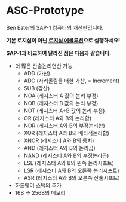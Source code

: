 # ASC-Prototype
Ben Eater의 SAP-1 컴퓨터의 개선판입니다.

**기본 로지심이 아닌 [로지심 에볼루션](https://github.com/logisim-evolution/logisim-evolution)으로 실행하세요!**



**SAP-1과 비교하여 달라진 점은 다음과 같습니다.**
- 더 많은 산술논리연산 가능.
  - ADD (가산)
  - ADC (자리올림을 더한 가산, = Increment)
  - SUB (감산)
  - NOA (레지스터 A 값의 논리 부정)
  - NOB (레지스터 B 값의 논리 부정)
  - NOT (레지스터 A+B 값의 논리 부정)
  - OR (레지스터 A와 B의 논리합)
  - NOR (레지스터 A와 B의 부정논리합)
  - XOR (레지스터 A와 B의 배타적논리합)
  - XNOR (레지스터 A와 B의 동치)
  - AND (레지스터 A와 B의 논리곱)
  - NAND (레지스터 A와 B의 부정논리곱)
  - LSL (레지스터 A와 B의 왼쪽 논리시프트)
  - LSR (레지스터 A와 B의 오른쪽 논리시프트)
  - ASR (레지스터 A와 B의 오른쪽 산술시프트)
- 하드웨어 스택의 추가
- 16B -> 256B의 메모리
